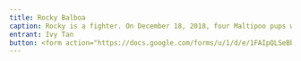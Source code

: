 ```yaml
---
title: Rocky Balboa
caption: Rocky is a fighter. On December 18, 2018, four Maltipoo pups were born prematurely in Long Island, NY, and taken to a local animal hospital/vet's office for care and overnight stay. During the night, the animal hospital did not turn on the heat in the room where the pups were staying. All were dead the next morning except for Rocky, who happened to be the runt of the litter. Rocky's family and friends considered suing the facility that allowed this to happen, but plans fell through and they ultimately did not pursue legal action. Rocky now spends his days entertaining his family (including big human sister Ivy when she visits from Virginia), getting his meals specially prepped by his human mom whilst avoiding any dog food, going on long walks with his human auntie and brothers, and serving as a best friend to his human dad. It's safe to say that Rocky has come a long way. 
entrant: Ivy Tan
button: <form action="https://docs.google.com/forms/u/1/d/e/1FAIpQLSeBblQMqbBMeuApn2iPdutPu_wvMXp7h9YlIcRDEgHzWuKEQw/formResponse" method="post"><div class="form-element"></div><span>Votes</span><input type="text" name="entry.1052040600" required placeholder="$"></br><button type="submit" name="button">Cast Votes</button></form>
---
```

